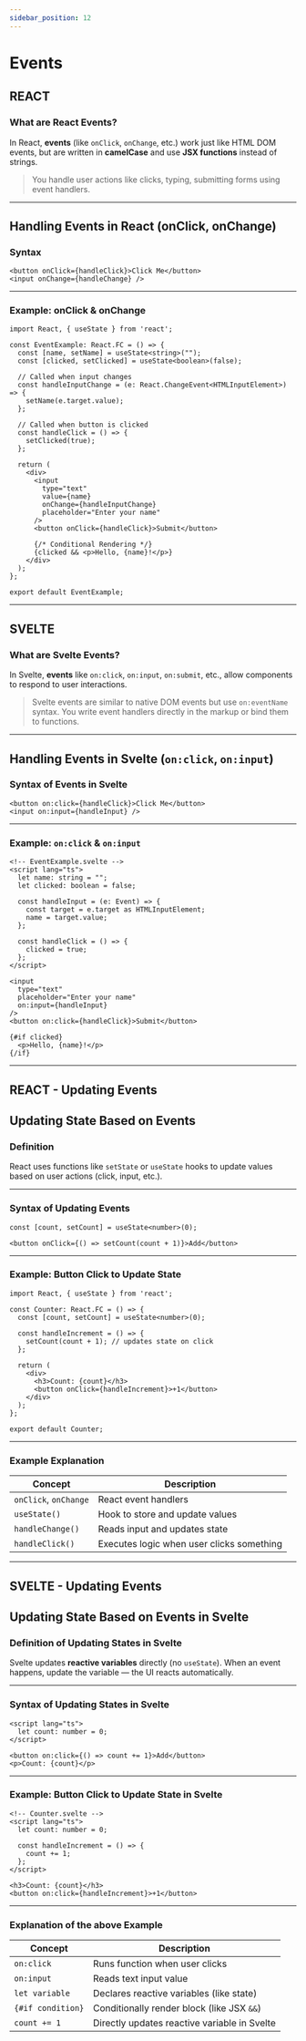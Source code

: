```yaml
---
sidebar_position: 12
---
```

# Events

## **REACT**

### What are React Events?

In React, **events** (like `onClick`, `onChange`, etc.) work just like HTML DOM events, but are
written in **camelCase** and use **JSX functions** instead of strings.

> You handle user actions like clicks, typing, submitting forms using event handlers.

---

## Handling Events in React (onClick, onChange)

### Syntax

```tsx
<button onClick={handleClick}>Click Me</button>
<input onChange={handleChange} />
```

---

### Example: onClick & onChange

```tsx
import React, { useState } from 'react';

const EventExample: React.FC = () => {
  const [name, setName] = useState<string>("");
  const [clicked, setClicked] = useState<boolean>(false);

  // Called when input changes
  const handleInputChange = (e: React.ChangeEvent<HTMLInputElement>) => {
    setName(e.target.value);
  };

  // Called when button is clicked
  const handleClick = () => {
    setClicked(true);
  };

  return (
    <div>
      <input
        type="text"
        value={name}
        onChange={handleInputChange}
        placeholder="Enter your name"
      />
      <button onClick={handleClick}>Submit</button>

      {/* Conditional Rendering */}
      {clicked && <p>Hello, {name}!</p>}
    </div>
  );
};

export default EventExample;
```

---

## **SVELTE**

### What are Svelte Events?

In Svelte, **events** like `on:click`, `on:input`, `on:submit`, etc., allow components to respond
to user interactions.

> Svelte events are similar to native DOM events but use `on:eventName` syntax. You write event
handlers directly in the markup or bind them to functions.

---

## Handling Events in Svelte (`on:click`, `on:input`)

### Syntax of Events in Svelte

```svelte
<button on:click={handleClick}>Click Me</button>
<input on:input={handleInput} />
```

---

### Example: `on:click` & `on:input`

```svelte
<!-- EventExample.svelte -->
<script lang="ts">
  let name: string = "";
  let clicked: boolean = false;

  const handleInput = (e: Event) => {
    const target = e.target as HTMLInputElement;
    name = target.value;
  };

  const handleClick = () => {
    clicked = true;
  };
</script>

<input
  type="text"
  placeholder="Enter your name"
  on:input={handleInput}
/>
<button on:click={handleClick}>Submit</button>

{#if clicked}
  <p>Hello, {name}!</p>
{/if}
```

---

## **REACT** - Updating Events

## Updating State Based on Events

### Definition

React uses functions like `setState` or `useState` hooks to update values based on user actions
(click, input, etc.).

---

### Syntax of Updating Events

```tsx
const [count, setCount] = useState<number>(0);

<button onClick={() => setCount(count + 1)}>Add</button>
```

---

### Example: Button Click to Update State

```tsx
import React, { useState } from 'react';

const Counter: React.FC = () => {
  const [count, setCount] = useState<number>(0);

  const handleIncrement = () => {
    setCount(count + 1); // updates state on click
  };

  return (
    <div>
      <h3>Count: {count}</h3>
      <button onClick={handleIncrement}>+1</button>
    </div>
  );
};

export default Counter;
```

---

### Example Explanation

| Concept               | Description                               |
| --------------------- | ----------------------------------------- |
| `onClick`, `onChange` | React event handlers                      |
| `useState()`          | Hook to store and update values           |
| `handleChange()`      | Reads input and updates state             |
| `handleClick()`       | Executes logic when user clicks something |

---

## **SVELTE** - Updating Events

## Updating State Based on Events in Svelte

### Definition of Updating States in Svelte

Svelte updates **reactive variables** directly (no `useState`). When an event happens, update the
variable — the UI reacts automatically.

---

### Syntax of Updating States in Svelte

```svelte
<script lang="ts">
  let count: number = 0;
</script>

<button on:click={() => count += 1}>Add</button>
<p>Count: {count}</p>
```

---

### Example: Button Click to Update State in Svelte

```svelte
<!-- Counter.svelte -->
<script lang="ts">
  let count: number = 0;

  const handleIncrement = () => {
    count += 1;
  };
</script>

<h3>Count: {count}</h3>
<button on:click={handleIncrement}>+1</button>
```

---

### Explanation of the above Example

| Concept           | Description                                  |
| ----------------- | -------------------------------------------- |
| `on:click`        | Runs function when user clicks               |
| `on:input`        | Reads text input value                       |
| `let variable`    | Declares reactive variables (like state)     |
| `{#if condition}` | Conditionally render block (like JSX `&&`)   |
| `count += 1`      | Directly updates reactive variable in Svelte |
